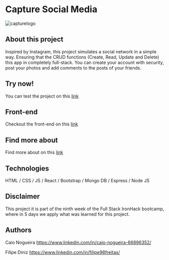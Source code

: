 # Capture Social Media
![capturelogo](https://res.cloudinary.com/df3hkyurq/image/upload/v1632990983/user_pictures/capture-logo_weqar2.png)

## About this project

Inspired by Instagram, this project simulates a social network in a simple way. Ensuring that the CRUD functions (Create, Read, Update and Delete) this app in completely full-stack. You can create your account with security, post your photos and add comments to the posts of your friends. 

## Try now!

You can test the project on this [link](https://captureapp.netlify.app/)

## Front-end

Checkout the front-end on this [link](https://github.com/Nogueira998/capture-client)

## Find more about

Find more about on this [link](https://docs.google.com/presentation/d/11sLx9ZKLz3LcDHFjWiY_65961uXlVrSUFsqKCmank6k/edit?usp=sharing)

## Technologies

HTML / CSS / JS / React / Bootstrap / Mongo DB / Espress / Node JS

## Disclaimer

This project it is part of the ninth week of the Full Stack IronHack bootcamp, where in 5 days we apply what was learned for this project.

## Authors

Caio Nogueira 
https://www.linkedin.com/in/caio-nogueira-66896352/

Filipe Diniz 
https://www.linkedin.com/in/filipe98freitas/
